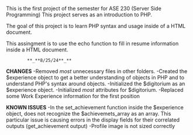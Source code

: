 This is the first project of the semester for ASE 230 (Server Side Programming) This project serves as an introduction to PHP.

The goal of this project is to learn PHP syntax and usage inside of a HTML document.

This assingment is to use the echo function to fill in resume information inside a HTML document.

            
            **_**8/25/24**_**

**CHANGES**
  -Removed *most* unnecessary files in other folders.
  -Created the $experience object to get a better understanding of objects in PHP and to understand PHP's syntax around objects.
  -Initialized the $digitorium as an $experience object.
  -Initialized *most* attributes for $digitorium.
  -Replaced some Work Experience information for the first position

**KNOWN ISSUES**
  -In the set_achievement function inside the $experience object, does not recognize the $achievemets_array as an array. This particular issue is causing errors in the display fields for their correlated outputs 
   (get_achievement output)
  -Profile image is not sized correctly
